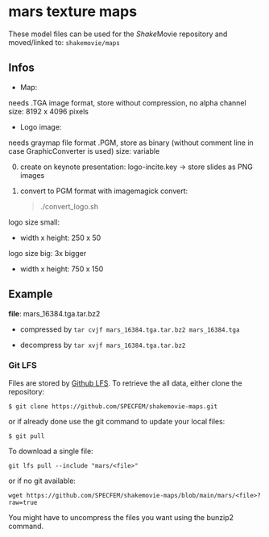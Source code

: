 # mars texture maps


These model files can be used for the *Shake*Movie repository and moved/linked to:
``
shakemovie/maps
``

## Infos

- Map:

needs .TGA image format, store without compression, no alpha channel
size: 8192 x 4096 pixels


- Logo image:

needs graymap file format .PGM, store as binary (without comment line in case GraphicConverter is used)
size: variable

0. create on keynote presentation: logo-incite.key
   -> store slides as PNG images

1. convert to PGM format with imagemagick convert:
   > ./convert_logo.sh

logo size small:
* width x height: 250 x 50

logo size big: 3x bigger
* width x height: 750 x 150


## Example

**file**: mars_16384.tga.tar.bz2

- compressed by `tar cvjf mars_16384.tga.tar.bz2 mars_16384.tga`

- decompress by `tar xvjf mars_16384.tga.tar.bz2` 



### Git LFS

Files are stored by [Github LFS](https://git-lfs.github.com). To retrieve the all data, either clone the repository:
```
$ git clone https://github.com/SPECFEM/shakemovie-maps.git
```
or if already done use the git command to update your local files:
```
$ git pull
```


To download a single file:
```
git lfs pull --include "mars/<file>"
```

or if no git available:
```
wget https://github.com/SPECFEM/shakemovie-maps/blob/main/mars/<file>?raw=true
```

You might have to uncompress the files you want using the bunzip2 command.

